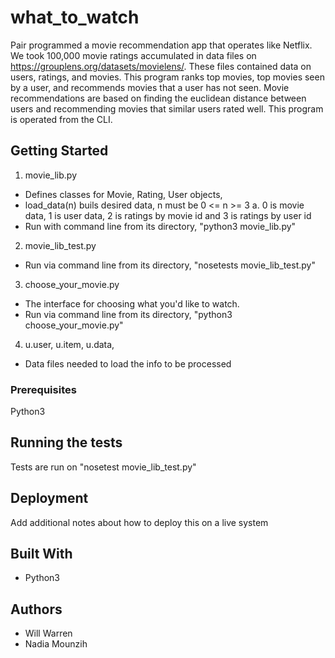 # what_to_watch

Pair programmed a movie recommendation app that operates like Netflix. We took 100,000 movie ratings accumulated in data files on https://grouplens.org/datasets/movielens/. These files contained data on users, ratings, and movies. This program ranks top movies, top movies seen by a user, and recommends movies that a user has not seen. Movie recommendations are based on finding the euclidean distance between users and recommending movies that similar users rated well. This program is operated from the CLI.

 ## Getting Started

 1. movie_lib.py
   - Defines classes for Movie, Rating, User objects,
   - load_data(n) buils desired data, n must be 0 <= n >= 3
     a. 0 is movie data, 1 is user data, 2 is ratings by movie id and 3 is ratings by user id
   - Run with command line from its directory, "python3 movie_lib.py"

 2. movie_lib_test.py
   - Run via command line from its directory, "nosetests movie_lib_test.py"

 3. choose_your_movie.py
   - The interface for choosing what you'd like to watch.
   - Run via command line from its directory, "python3 choose_your_movie.py"

 4. u.user, u.item, u.data,
  - Data files needed to load the info to be processed

 ### Prerequisites

 Python3

 ## Running the tests      

 Tests are run on "nosetest movie_lib_test.py"

 ## Deployment

 Add additional notes about how to deploy this on a live system

 ## Built With

 * Python3

 ## Authors

 - Will Warren
 - Nadia Mounzih
